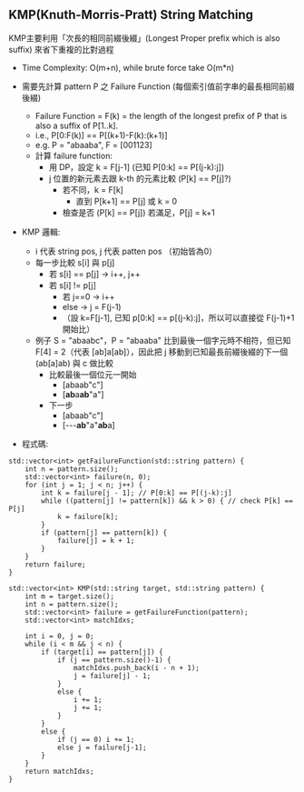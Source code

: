 ## KMP(Knuth-Morris-Pratt) String Matching
KMP主要利用「次長的相同前綴後綴」(Longest Proper prefix which is also suffix) 來省下重複的比對過程
- Time Complexity: O(m+n), while brute force take O(m*n)
- 需要先計算 pattern P 之 Failure Function (每個索引值前字串的最長相同前綴後綴)
  - Failure Function = F(k) = the length of the longest prefix of P that is also a suffix of P[1..k].
  - i.e., P[0:F(k)] == P[(k+1)-F(k):(k+1)]
  - e.g. P = "abaaba", F = [001123]
  - 計算 failure function: 
    - 用 DP，設定 k = F[j-1] (已知 P[0:k] == P[(j-k):j])
    - j 位置的新元素去跟 k-th 的元素比較 (P[k] == P[j]?)
      - 若不同，k = F[k] 
        - 直到 P[k+1] == P[j] 或 k = 0 
      - 檢查是否 (P[k] == P[j]) 若滿足，P[j] = k+1

- KMP 邏輯:  
  - i 代表 string pos, j 代表 patten pos （初始皆為0）
  - 每一步比較 s[i] 與 p[j]
    - 若 s[i] == p[j] -> i++, j++
    - 若 s[i] != p[j]
      - 若 j==0 -> i++
      - else -> j = F(j-1)
      - （設 k=F[j-1], 已知 p[0:k] == p[(j-k):j]，所以可以直接從 F(j-1)+1 開始比）
  - 例子 S = "abaabc"，P = "abaaba" 比到最後一個字元時不相符，但已知 F[4] = 2（代表 [ab]a[ab]），因此把 j 移動到已知最長前綴後綴的下一個(ab[a]ab) 與 c 做比較 
    - 比較最後一個位元一開始
      - [abaab"c"]
      - [**ab**a**ab**"a"]
    - 下一步
      - [abaab"c"]
      - [---**ab**"a"**ab**a]
- 程式碼:
```
std::vector<int> getFailureFunction(std::string pattern) {
    int n = pattern.size();
    std::vector<int> failure(n, 0); 
    for (int j = 1; j < n; j++) {
        int k = failure[j - 1]; // P[0:k] == P[(j-k):j]
        while ((pattern[j] != pattern[k]) && k > 0) { // check P[k] == P[j]
            k = failure[k];
        }
        if (pattern[j] == pattern[k]) {
            failure[j] = k + 1;
        }
    }
    return failure;
}
```
```
std::vector<int> KMP(std::string target, std::string pattern) {
    int m = target.size();
    int n = pattern.size();
    std::vector<int> failure = getFailureFunction(pattern);
    std::vector<int> matchIdxs;

    int i = 0, j = 0;
    while (i < m && j < n) {
        if (target[i] == pattern[j]) {
            if (j == pattern.size()-1) {
                matchIdxs.push_back(i - n + 1);
                j = failure[j] - 1; 
            }
            else {
                i += 1;
                j += 1;
            }
        }
        else {
            if (j == 0) i += 1;
            else j = failure[j-1];
        }
    }
    return matchIdxs;
}
```


